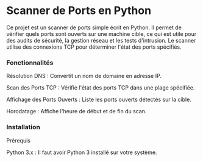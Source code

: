 # Scanner de Ports en Python

Ce projet est un scanner de ports simple écrit en Python. Il permet de vérifier quels ports sont ouverts sur une machine cible, ce qui est utile pour des audits de sécurité, la gestion réseau et les tests d'intrusion. Le scanner utilise des connexions TCP pour déterminer l'état des ports spécifiés.

### Fonctionnalités

Résolution DNS : Convertit un nom de domaine en adresse IP.

Scan des Ports TCP : Vérifie l'état des ports TCP dans une plage spécifiée.

Affichage des Ports Ouverts : Liste les ports ouverts détectés sur la cible.

Horodatage : Affiche l'heure de début et de fin du scan.

### Installation
Prérequis

Python 3.x : Il faut avoir Python 3 installé sur votre système.
